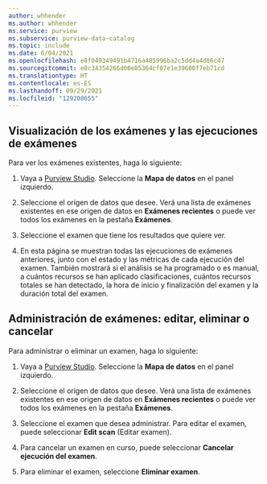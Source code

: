 ```yaml
---
author: whhender
ms.author: whhender
ms.service: purview
ms.subservice: purview-data-catalog
ms.topic: include
ms.date: 6/04/2021
ms.openlocfilehash: e8f049349491b4716a485996ba2c5dd4a4d86c47
ms.sourcegitcommit: e8c34354266d00e85364cf07e1e39600f7eb71cd
ms.translationtype: HT
ms.contentlocale: es-ES
ms.lasthandoff: 09/29/2021
ms.locfileid: "129208655"
---
```

## <a name="viewing-your-scans-and-scan-runs"></a>Visualización de los exámenes y las ejecuciones de exámenes

Para ver los exámenes existentes, haga lo siguiente:

1. Vaya a [Purview Studio](https://web.purview.azure.com/resource/). Seleccione la **Mapa de datos** en el panel izquierdo.

1. Seleccione el origen de datos que desee. Verá una lista de exámenes existentes en ese origen de datos en **Exámenes recientes** o puede ver todos los exámenes en la pestaña **Exámenes**.

1. Seleccione el examen que tiene los resultados que quiere ver.

1. En esta página se muestran todas las ejecuciones de exámenes anteriores, junto con el estado y las métricas de cada ejecución del examen. También mostrará si el análisis se ha programado o es manual, a cuántos recursos se han aplicado clasificaciones, cuántos recursos totales se han detectado, la hora de inicio y finalización del examen y la duración total del examen.

## <a name="manage-your-scans---edit-delete-or-cancel"></a>Administración de exámenes: editar, eliminar o cancelar

Para administrar o eliminar un examen, haga lo siguiente:

1. Vaya a [Purview Studio](https://web.purview.azure.com/resource/). Seleccione la **Mapa de datos** en el panel izquierdo.

1. Seleccione el origen de datos que desee. Verá una lista de exámenes existentes en ese origen de datos en **Exámenes recientes** o puede ver todos los exámenes en la pestaña **Exámenes**.

1. Seleccione el examen que desea administrar. Para editar el examen, puede seleccionar **Edit scan** (Editar examen).

1. Para cancelar un examen en curso, puede seleccionar **Cancelar ejecución del examen**.

1. Para eliminar el examen, seleccione **Eliminar examen**.
